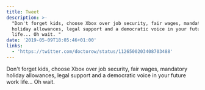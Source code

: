 ```yaml
---
title: Tweet
description: >-
  "Don't forget kids, choose Xbox over job security, fair wages, mandatory
  holiday allowances, legal support and a democratic voice in your future work
  life... Oh wait. "
date: '2019-05-09T18:05:46+01:00'
links:
  - 'https://twitter.com/doctorow/status/1126500203408703488'
---
```

Don't forget kids, choose Xbox over job security, fair wages, mandatory holiday allowances, legal support and a democratic voice in your future work life... Oh wait. 
